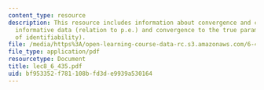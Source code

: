 ```yaml
---
content_type: resource
description: This resource includes information about convergence and consistency,
  informative data (relation to p.e.) and convergence to the true parameters (role
  of identifiability).
file: /media/https%3A/open-learning-course-data-rc.s3.amazonaws.com/6-435-system-identification-spring-2005/bf953352f781108bfd3de9939a530164_lec8_6_435.pdf
file_type: application/pdf
resourcetype: Document
title: lec8_6_435.pdf
uid: bf953352-f781-108b-fd3d-e9939a530164
---
```

